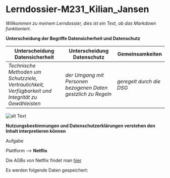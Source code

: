 # Lerndossier-M231_Kilian_Jansen

*Willkommen zu meinem Lerndossier, dies ist ein Test, ob das Markdown funktioniert.*

**Unterscheidung der Begriffe Datensicherheit und Datenschutz**



|                             **Unterscheidung Datensicherheit**                                       |                 **Unterscheidung Datenschutz**                 |    **Gemeinsamkeiten**     |
|------------------------------------------------------------------------------------------------------|----------------------------------------------------------------|----------------------------|
|  *Technische Methoden um Schutzziele, Vertraulichkeit, Verfügbarkeit und Integrität zu Gewähleisten* |  *der Umgang mit Personen bezogenen Daten gestzlich zu Regeln* |  *geregelt durch die DSG*  |     

 
![alt Text](https://gitlab.com/ch-tbz-it/Stud/m231/-/raw/KES/01_Datenschutz/media/DatensicherheitDreieck.PNG)

**Nutzungsbestimmungen und Datenschutzerklärungen verstehen den Inhalt interpretieren können**



Aufgabe

Plattform --> **Netflix**

Die AGBs von Netflix findet man [hier](https://help.netflix.com/legal/termsofuse/)

Es werden folgende Daten gespeichert:









        


